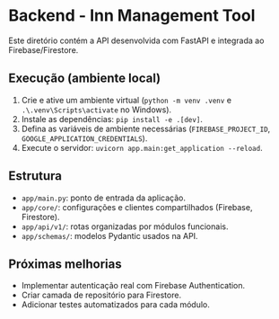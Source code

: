 # Backend - Inn Management Tool

Este diretório contém a API desenvolvida com FastAPI e integrada ao Firebase/Firestore.

## Execução (ambiente local)

1. Crie e ative um ambiente virtual (`python -m venv .venv` e `.\.venv\Scripts\activate` no Windows).
2. Instale as dependências: `pip install -e .[dev]`.
3. Defina as variáveis de ambiente necessárias (`FIREBASE_PROJECT_ID`, `GOOGLE_APPLICATION_CREDENTIALS`).
4. Execute o servidor: `uvicorn app.main:get_application --reload`.

## Estrutura

- `app/main.py`: ponto de entrada da aplicação.
- `app/core/`: configurações e clientes compartilhados (Firebase, Firestore).
- `app/api/v1/`: rotas organizadas por módulos funcionais.
- `app/schemas/`: modelos Pydantic usados na API.

## Próximas melhorias

- Implementar autenticação real com Firebase Authentication.
- Criar camada de repositório para Firestore.
- Adicionar testes automatizados para cada módulo.
